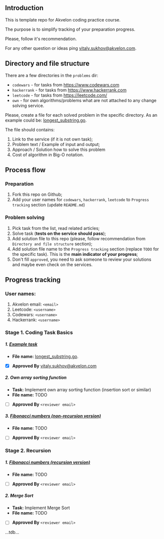 ## Introduction

This is template repo for Akvelon coding practice  course.

The purpose is to simplify tracking of your preparation progress.

Please, follow it's recommendation.

For any other question or ideas ping vitaly.sukhov@akvelon.com.

## Directory and file structure

There are a few directories in the `problems` dir:
- `codewars`    - for tasks from https://www.codewars.com
- `hackerrank`  - for tasks from https://www.hackerrank.com
- `leetcode`    - for tasks from https://leetcode.com/
- `own`         - for own algorithms/problems what are not attached to any change solving service.

Please, create a file for each solved problem in the specific directory.
As an example could be: [longest_substring.go](problems/leetcode/longest_substring.go).

The file should contains:
1. Link to the service (if it is not own task);
2. Problem text / Example of input and output;
3. Approach / Solution how to solve this problem 
4. Cost of algorithm in Big-O notation.

## Process flow

### Preparation

1. Fork this repo on Github;
2. Add your user names for `codewars`, `hackerrank`, `leetcode` to `Progress tracking` section (update `README.md`)


### Problem solving

1. Pick task from the list, read related articles;
2. Solve task (**tests on the service should pass**);
3. Add solution file to this repo (please, follow recommendation from `Directory and file structure` section);
4. Add solution file name to the `Progress tracking` section (replace `TODO` for the specific task). This is the **main indicator of your progress**;
4. Don't fill `approved`, you need to ask someone to review your solutions and maybe even check on the services.

## Progress tracking

### User names:

1. Akvelon email: `<email>`
2. Leetcode: `<username>`
3. Codewars: `<username>`
4. Hackerrank: `<username>`

### Stage 1. Coding Task Basics

##### 1. [Example task](https://leetcode.com/problems/longest-substring-without-repeating-characters/editorial/)

- **File name:** [longest_substring.go](problems/leetcode/longest_substring.go).
- [X] **Approved By** vitaly.sukhov@akvelon.com

##### 2. Own array sorting function

- **Task:** Implement own array sorting function (insertion sort or similar)
- **File name:** TODO
- [ ] **Approved By** `<reviewer email>`

##### 3. [Fibonacci numbers (non-recursion version)](https://www.hackerrank.com/challenges/ctci-fibonacci-numbers/problem)

- **File name:** TODO
- [ ] **Approved By** `<reviewer email>`


### Stage 2. Recursion

##### 1. [Fibonacci numbers (recursion version)](https://www.hackerrank.com/challenges/ctci-fibonacci-numbers/problem)

- **File name:** TODO
- [ ] **Approved By** `<reviewer email>`

##### 2. Merge Sort

- **Task:** Implement Merge Sort
- **File name:** TODO
- [ ] **Approved By** `<reviewer email>`



...tdb...


